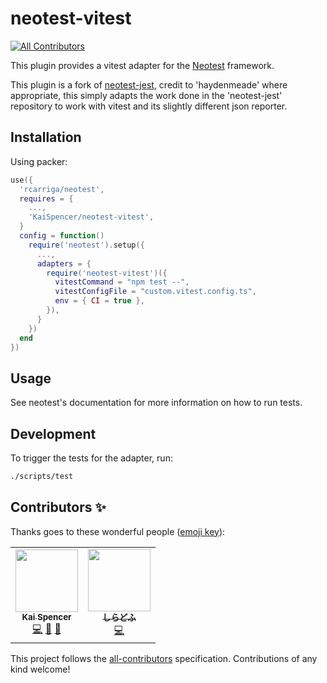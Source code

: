 # neotest-vitest
<!-- ALL-CONTRIBUTORS-BADGE:START - Do not remove or modify this section -->
[![All Contributors](https://img.shields.io/badge/all_contributors-2-orange.svg?style=flat-square)](#contributors-)
<!-- ALL-CONTRIBUTORS-BADGE:END -->

This plugin provides a vitest adapter for the [Neotest](https://github.com/rcarriga/neotest) framework.

This plugin is a fork of [neotest-jest](https://github.com/haydenmeade/neotest-jest), credit to 'haydenmeade' where appropriate, this simply adapts the work done in the 'neotest-jest' repository to work with vitest and its slightly different json reporter.

## Installation

Using packer:

```lua
use({
  'rcarriga/neotest',
  requires = {
    ...,
    'KaiSpencer/neotest-vitest',
  }
  config = function()
    require('neotest').setup({
      ...,
      adapters = {
        require('neotest-vitest')({
          vitestCommand = "npm test --",
          vitestConfigFile = "custom.vitest.config.ts",
          env = { CI = true },
        }),
      }
    })
  end
})
```

## Usage

See neotest's documentation for more information on how to run tests.

## Development

To trigger the tests for the adapter, run:

```sh
./scripts/test
```

## Contributors ✨

Thanks goes to these wonderful people ([emoji key](https://allcontributors.org/docs/en/emoji-key)):

<!-- ALL-CONTRIBUTORS-LIST:START - Do not remove or modify this section -->
<!-- prettier-ignore-start -->
<!-- markdownlint-disable -->
<table>
  <tr>
      <td align="center"><a href="https://github.com/KaiSpencer"><img src="https://avatars.githubusercontent.com/u/51139521?v=4?s=100" width="100px;" alt=""/><br /><sub><b>Kai Spencer</b></sub></a><br /><a href="https://github.com/KaiSpencer/neotest-vitest/commits?author=KaiSpencer" title="Code">💻</a> <a href="#maintenance-KaiSpencer" title="Maintenance">🚧</a> <a href="https://github.com/KaiSpencer/neotest-vitest/commits?author=KaiSpencer" title="Documentation">📖</a></td>
    <td align="center"><a href="https://github.com/shiradofu"><img src="https://avatars.githubusercontent.com/u/43514606?v=4?s=100" width="100px;" alt=""/><br /><sub><b>しらどふ</b></sub></a><br /><a href="https://github.com/KaiSpencer/neotest-vitest/commits?author=shiradofu" title="Code">💻</a></td>
  </tr>
</table>

<!-- markdownlint-restore -->
<!-- prettier-ignore-end -->

<!-- ALL-CONTRIBUTORS-LIST:END -->

This project follows the [all-contributors](https://github.com/all-contributors/all-contributors) specification. Contributions of any kind welcome!
